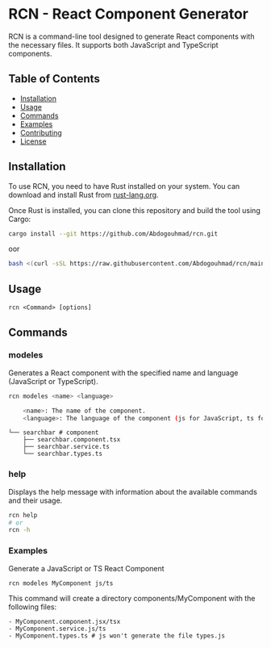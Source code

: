# RCN - React Component Generator

RCN is a command-line tool designed to generate React components with the necessary files. It supports both JavaScript and TypeScript components.

## Table of Contents

- [Installation](#installation)
- [Usage](#usage)
- [Commands](#commands)
- [Examples](#examples)
- [Contributing](#contributing)
- [License](#license)

## Installation

To use RCN, you need to have Rust installed on your system. You can download and install Rust from [rust-lang.org](https://www.rust-lang.org/).

Once Rust is installed, you can clone this repository and build the tool using Cargo:

```sh
cargo install --git https://github.com/Abdogouhmad/rcn.git
```
oor 

```sh
bash <(curl -sSL https://raw.githubusercontent.com/Abdogouhmad/rcn/main/setup.sh)
```
## Usage

```
rcn <Command> [options]
```

## Commands
### modeles

Generates a React component with the specified name and language (JavaScript or TypeScript).

```bash
rcn modeles <name> <language>

    <name>: The name of the component.
    <language>: The language of the component (js for JavaScript, ts for TypeScript).
```

````
└── searchbar # component
    ├── searchbar.component.tsx
    ├── searchbar.service.ts
    └── searchbar.types.ts
````
### help

Displays the help message with information about the available commands and their usage.
```bash
rcn help
# or 
rcn -h
```

### Examples
Generate a JavaScript or TS React Component

```
rcn modeles MyComponent js/ts
```
This command will create a directory components/MyComponent with the following files:

````
- MyComponent.component.jsx/tsx
- MyComponent.service.js/ts
- MyComponent.types.ts # js won't generate the file types.js 
````

